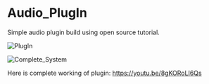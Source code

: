 # Audio_PlugIn
Simple audio plugin build using open source tutorial.  

![PlugIn](https://user-images.githubusercontent.com/25602737/119811766-16037880-bf05-11eb-9dab-1fd29c948d85.png)

![Complete_System](https://user-images.githubusercontent.com/25602737/119811867-2ca9cf80-bf05-11eb-9441-242c40f1a44a.png)

Here is complete working of plugin:
https://youtu.be/8gKORoLI6Qs
